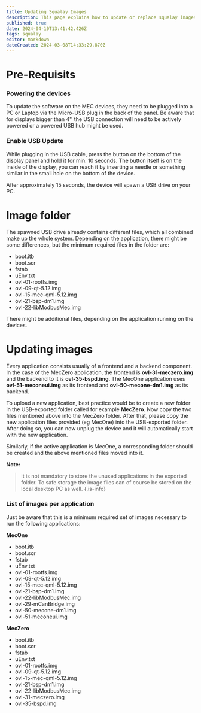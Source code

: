 ```yaml
---
title: Updating Squalay Images
description: This page explains how to update or replace squalay images
published: true
date: 2024-04-10T13:41:42.426Z
tags: squalay
editor: markdown
dateCreated: 2024-03-08T14:33:29.870Z
---
```


# Pre-Requisits

### Powering the devices

To update the software on the MEC devices, they need to be plugged into a PC or Laptop via the Micro-USB plug in the back of the panel. Be aware that for displays bigger than 4'' the USB connection will need to be actively powered or a powered USB hub might be used.

### Enable USB Update

While plugging in the USB cable, press the button on the bottom of the display panel and hold it for min. 10 seconds. The button itself is on the inside of the display, you can reach it by inserting a needle or something similar in the small hole on the bottom of the device.

After approximately 15 seconds, the device will spawn a USB drive on your PC.


# Image folder

The spawned USB drive already contains different files, which all combined make up the whole system.
Depending on the application, there might be some differences, but the minimum required files in the folder are:

- boot.itb
- boot.scr
- fstab
- uEnv.txt
- ovl-01-rootfs.img
- ovl-09-qt-5.12.img
- ovl-15-mec-qml-5.12.img
- ovl-21-bsp-dm1.img
- ovl-22-libModbusMec.img

There might be additional files,  depending on the application running on the devices.

# Updating images

Every application consists usually of a frontend and a backend component. In the case of the MecZero application, the frontend is **ovl-31-meczero.img** and the backend to it is **ovl-35-bspd.img**. The MecOne application uses **ovl-51-meconeui.img** as its frontend and **ovl-50-mecone-dm1.img** as its backend.

To upload a new application, best practice would be to create a new folder in the USB-exported folder called for example **MecZero**. Now copy the two files mentioned above into the MecZero folder. After that, please copy the new application files provided (eg MecOne) into the USB-exported folder. After doing so, you can now unplug the device and it will automatically start with the new application.

Similarly, if the active application is MecOne, a corresponding folder should be created and the above mentioned files moved into it. 

**Note:**
> It is not mandatory to store the unused applications in the exported folder. To safe storage the image files can of course be stored on the local desktop PC as well.
{.is-info}


### List of images per application

Just be aware that this is a minimum required set of images necessary to run the following applications:

**MecOne**

- boot.itb
- boot.scr
- fstab
- uEnv.txt
- ovl-01-rootfs.img
- ovl-09-qt-5.12.img
- ovl-15-mec-qml-5.12.img
- ovl-21-bsp-dm1.img
- ovl-22-libModbusMec.img
- ovl-29-mCanBridge.img
- ovl-50-mecone-dm1.img
- ovl-51-meconeui.img

**MecZero**

- boot.itb
- boot.scr
- fstab
- uEnv.txt
- ovl-01-rootfs.img
- ovl-09-qt-5.12.img
- ovl-15-mec-qml-5.12.img
- ovl-21-bsp-dm1.img
- ovl-22-libModbusMec.img
- ovl-31-meczero.img
- ovl-35-bspd.img